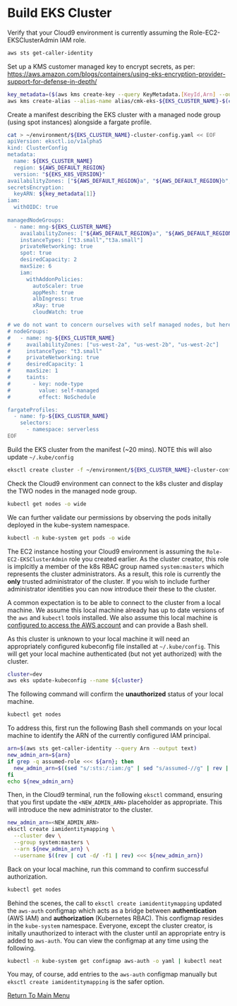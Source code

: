 # Build EKS Cluster

Verify that your Cloud9 environment is currently assuming the Role-EC2-EKSClusterAdmin IAM role.
```bash
aws sts get-caller-identity
```

Set up a KMS customer managed key to encrypt secrets, as per: https://aws.amazon.com/blogs/containers/using-eks-encryption-provider-support-for-defense-in-depth/
```bash
key_metadata=($(aws kms create-key --query KeyMetadata.[KeyId,Arn] --output text)) # [0]=KeyId [1]=Arn
aws kms create-alias --alias-name alias/cmk-eks-${EKS_CLUSTER_NAME}-$(cut -c-8 <<< ${key_metadata[0]}) --target-key-id ${key_metadata[1]}
```

Create a manifest describing the EKS cluster with a managed node group (using spot instances) alongside a fargate profile.
```bash
cat > ~/environment/${EKS_CLUSTER_NAME}-cluster-config.yaml << EOF
apiVersion: eksctl.io/v1alpha5
kind: ClusterConfig
metadata:
  name: ${EKS_CLUSTER_NAME}
  region: ${AWS_DEFAULT_REGION}
  version: "${EKS_K8S_VERSION}"
availabilityZones: ["${AWS_DEFAULT_REGION}a", "${AWS_DEFAULT_REGION}b", "${AWS_DEFAULT_REGION}c"]
secretsEncryption:
  keyARN: ${key_metadata[1]}
iam:
  withOIDC: true
  
managedNodeGroups:
  - name: mng-${EKS_CLUSTER_NAME}
    availabilityZones: ["${AWS_DEFAULT_REGION}a", "${AWS_DEFAULT_REGION}b", "${AWS_DEFAULT_REGION}c"]
    instanceTypes: ["t3.small","t3a.small"]
    privateNetworking: true
    spot: true
    desiredCapacity: 2
    maxSize: 6
    iam:
      withAddonPolicies:
        autoScaler: true
        appMesh: true
        albIngress: true
        xRay: true
        cloudWatch: true

# we do not want to concern ourselves with self managed nodes, but here's how eksctl handles them
# nodeGroups:
#   - name: ng-${EKS_CLUSTER_NAME}
#     availabilityZones: ["us-west-2a", "us-west-2b", "us-west-2c"]
#     instanceType: "t3.small"
#     privateNetworking: true
#     desiredCapacity: 1
#     maxSize: 1
#     taints:
#       - key: node-type
#         value: self-managed
#         effect: NoSchedule

fargateProfiles:
  - name: fp-${EKS_CLUSTER_NAME}
    selectors:
      - namespace: serverless
EOF
```

Build the EKS cluster from the manifest (~20 mins). NOTE this will also update `~/.kube/config`
```bash
eksctl create cluster -f ~/environment/${EKS_CLUSTER_NAME}-cluster-config.yaml 
```

Check the Cloud9 environment can connect to the k8s cluster and display the TWO nodes in the managed node group.
```bash
kubectl get nodes -o wide
```

We can further validate our permissions by observing the pods initally deployed in the kube-system namespace.
```bash
kubectl -n kube-system get pods -o wide
```

The EC2 instance hosting your Cloud9 environment is assuming the `Role-EC2-EKSClusterAdmin` role you created earlier.
As the cluster creator, this role is implcitly a member of the k8s RBAC group named `system:masters` which represents the cluster administrators.
As a result, this role is currently the **only** trusted administrator of the cluster.
If you wish to include further administrator identities you can now introduce their these to the cluster.

A common expectation is to be able to connect to the cluster from a local machine.
We assume this local machine already has up to date versions of the `aws` and `kubectl` tools installed.
We also assume this local machine is [configured to access the AWS account](https://docs.aws.amazon.com/cli/latest/userguide/cli-chap-configure.html) and can provide a Bash shell.

As this cluster is unknown to your local machine it will need an appropriately configured kubeconfig file installed at `~/.kube/config`.
This will get your local machine authenticated (but not yet authorized) with the cluster.
```bash
cluster=dev
aws eks update-kubeconfig --name ${cluster}
```

The following command will confirm the **unauthorized** status of your local machine.
```bash
kubectl get nodes
```

To address this, first run the following Bash shell commands on your local machine to identify the ARN of the currently configured IAM principal.
```bash
arn=$(aws sts get-caller-identity --query Arn --output text)
new_admin_arn=${arn}
if grep -q assumed-role <<< ${arn}; then
  new_admin_arn=$((sed "s/:sts:/:iam:/g" | sed "s/assumed-//g" | rev | cut -d/ -f2- | rev) <<< ${arn})
fi
echo ${new_admin_arn}
```

Then, in the Cloud9 terminal, run the following `eksctl` command, ensuring that you first update the `<NEW_ADMIN_ARN>` placeholder as appropriate.
This will introduce the new administrator to the cluster.
```bash
new_admin_arn=<NEW_ADMIN_ARN>
eksctl create iamidentitymapping \
  --cluster dev \
  --group system:masters \
  --arn ${new_admin_arn} \
  --username $((rev | cut -d/ -f1 | rev) <<< ${new_admin_arn})
```

Back on your local machine, run this command to confirm successful authorization.
```bash
kubectl get nodes
```

Behind the scenes, the call to `eksctl create iamidentitymapping` updated the `aws-auth` configmap which acts as a bridge between **authentication** (AWS IAM) and **authorization** (Kubernetes RBAC).
This configmap resides in the `kube-system` namespace.
Everyone, except the cluster creator, is initally unauthorized to interact with the cluster until an appropriate entry is added to `aws-auth`.
You can view the configmap at any time using the following.
```bash
kubectl -n kube-system get configmap aws-auth -o yaml | kubectl neat
```

You may, of course, add entries to the `aws-auth` configmap manually but `eksctl create iamidentitymapping` is the safer option.

[Return To Main Menu](/README.md)
